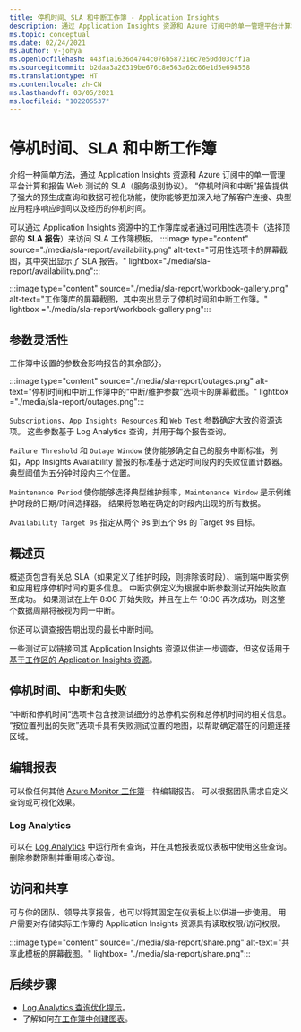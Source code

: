 ```yaml
---
title: 停机时间、SLA 和中断工作簿 - Application Insights
description: 通过 Application Insights 资源和 Azure 订阅中的单一管理平台计算和报告 Web 测试的 SLA。
ms.topic: conceptual
ms.date: 02/24/2021
ms.author: v-johya
ms.openlocfilehash: 443f1a1636d4744c076b587316c7e50dd03cff1a
ms.sourcegitcommit: b2daa3a26319be676c8e563a62c66e1d5e698558
ms.translationtype: HT
ms.contentlocale: zh-CN
ms.lasthandoff: 03/05/2021
ms.locfileid: "102205537"
---
```

# <a name="downtime-sla-and-outages-workbook"></a>停机时间、SLA 和中断工作簿

介绍一种简单方法，通过 Application Insights 资源和 Azure 订阅中的单一管理平台计算和报告 Web 测试的 SLA（服务级别协议）。 “停机时间和中断”报告提供了强大的预生成查询和数据可视化功能，使你能够更加深入地了解客户连接、典型应用程序响应时间以及经历的停机时间。

可以通过 Application Insights 资源中的工作簿库或者通过可用性选项卡（选择顶部的 **SLA 报告**）来访问 SLA 工作簿模板。
:::image type="content" source="./media/sla-report/availability.png" alt-text="可用性选项卡的屏幕截图，其中突出显示了 SLA 报告。" lightbox="./media/sla-report/availability.png":::

:::image type="content" source="./media/sla-report/workbook-gallery.png" alt-text="工作簿库的屏幕截图，其中突出显示了停机时间和中断工作簿。" lightbox ="./media/sla-report/workbook-gallery.png":::

## <a name="parameter-flexibility"></a>参数灵活性

工作簿中设置的参数会影响报告的其余部分。

:::image type="content" source="./media/sla-report/outages.png" alt-text="停机时间和中断工作簿中的“中断/维护参数”选项卡的屏幕截图。" lightbox ="./media/sla-report/outages.png":::

`Subscriptions`、`App Insights Resources` 和 `Web Test` 参数确定大致的资源选项。 这些参数基于 Log Analytics 查询，并用于每个报告查询。

`Failure Threshold` 和 `Outage Window` 使你能够确定自己的服务中断标准，例如，App Insights Availability 警报的标准基于选定时间段内的失败位置计数器。 典型阈值为五分钟时段内三个位置。

`Maintenance Period` 使你能够选择典型维护频率，`Maintenance Window` 是示例维护时段的日期/时间选择器。 结果将忽略在确定的时段内出现的所有数据。

`Availability Target 9s` 指定从两个 9s 到五个 9s 的 Target 9s 目标。

## <a name="overview-page"></a>概述页

概述页包含有关总 SLA（如果定义了维护时段，则排除该时段）、端到端中断实例和应用程序停机时间的更多信息。 中断实例定义为根据中断参数测试开始失败直至成功。 如果测试在上午 8:00 开始失败，并且在上午 10:00 再次成功，则这整个数据周期将被视为同一中断。
<!--Not available in MC: gif-->

你还可以调查报告期出现的最长中断时间。

一些测试可以链接回其 Application Insights 资源以供进一步调查，但这仅适用于[基于工作区的 Application Insights 资源](create-workspace-resource.md)。

## <a name="downtime-outages-and-failures"></a>停机时间、中断和失败

“中断和停机时间”选项卡包含按测试细分的总停机实例和总停机时间的相关信息。 “按位置列出的失败”选项卡具有失败测试位置的地图，以帮助确定潜在的问题连接区域。
<!--Not available in MC: gif-->

## <a name="edit-the-report"></a>编辑报表

可以像任何其他 [Azure Monitor 工作簿](../platform/workbooks-overview.md)一样编辑报告。 可以根据团队需求自定义查询或可视化效果。

<!--Not available in MC: gif-->
### <a name="log-analytics"></a>Log Analytics

可以在 [Log Analytics](../log-query/log-analytics-overview.md) 中运行所有查询，并在其他报表或仪表板中使用这些查询。 删除参数限制并重用核心查询。

<!--Not available in MC: gif-->
## <a name="access-and-sharing"></a>访问和共享

可与你的团队、领导共享报告，也可以将其固定在仪表板上以供进一步使用。 用户需要对存储实际工作簿的 Application Insights 资源具有读取权限/访问权限。

:::image type="content" source="./media/sla-report/share.png" alt-text="共享此模板的屏幕截图。" lightbox= "./media/sla-report/share.png":::

## <a name="next-steps"></a>后续步骤

- [Log Analytics 查询优化提示](../log-query/query-optimization.md)。
- 了解如何[在工作簿中创建图表](../platform/workbooks-chart-visualizations.md)。

